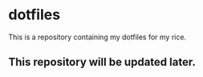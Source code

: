 # dotfiles

This is a repository containing my dotfiles for my rice. 

## This repository will be updated later.
